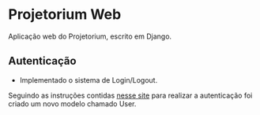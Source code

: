# Projetorium Web

Aplicação web do Projetorium, escrito em Django.

## Autenticação

* Implementado o sistema de Login/Logout.

Seguindo as instruções contidas [nesse site](https://simpleisbetterthancomplex.com/tutorial/2018/01/18/how-to-implement-multiple-user-types-with-django.html) para realizar a autenticação foi criado um novo modelo chamado User.